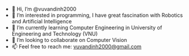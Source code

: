 - 👋 Hi, I’m @vuvandinh2000
- 👀 I’m interested in programming, I have great fascination with Robotics and Artificial Intelligence
- 🌱 I’m currently learning Computer Engineering in University of Engineering and Technology (VNU)
- 💞️ I’m looking to collaborate on Computer Vision
- 📫 Feel free to reach me: vuvandinh2000@gmail.com

<!---
vuvandinh2000/vuvandinh2000 is a ✨ special ✨ repository because its `README.md` (this file) appears on your GitHub profile.
You can click the Preview link to take a look at your changes.
--->
